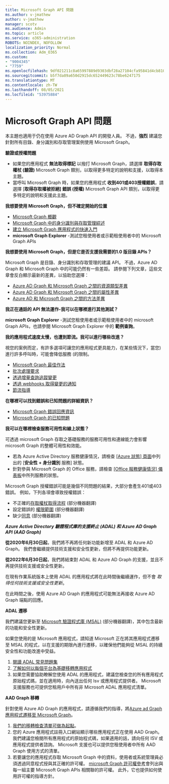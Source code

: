 ```yaml
---
title: Microsoft Graph API 問題
ms.author: v-jmathew
author: v-jmathew
manager: scotv
ms.audience: Admin
ms.topic: article
ms.service: o365-administration
ROBOTS: NOINDEX, NOFOLLOW
localization_priority: Normal
ms.collection: Adm_O365
ms.custom:
- "9004345"
- "7759"
ms.openlocfilehash: 9df021211c8a65997889d9303dbf28a27104cfa95841d4cb810427c652ba0784
ms.sourcegitcommit: b5f7da89a650d2915dc652449623c78be6247175
ms.translationtype: MT
ms.contentlocale: zh-TW
ms.lasthandoff: 08/05/2021
ms.locfileid: "53975884"
---
```

# <a name="microsoft-graph-api-issues"></a>Microsoft Graph API 問題

本主題也適用于仍在使用 Azure AD Graph API 的開發人員。 不過，**強烈** 建議您針對所有目錄、身分識別和存取管理案例使用 Microsoft Graph。

**驗證或授權問題**

- 如果您的應用程式 **無法取得標記** 以撥打 Microsoft Graph，請選擇 **取得存取權杖 (驗證)** Microsoft Graph 類別，以取得更多特定的說明和支援，以取得本主題。
- 當呼叫 Microsoft Graph 時，如果您的應用程式 **收到401或403授權錯誤**，請選擇 [**取得存取權被拒絕] 錯誤 (授權)** Microsoft Graph API 類別，以取得更多特定的說明和支援此主題。

**我想要使用 Microsoft Graph，但不確定開始的位置**

- [Microsoft Graph 概觀](https://docs.microsoft.com/graph/overview)
- [Microsoft Graph 中的身分識別與存取管理綜述](https://docs.microsoft.com/graph/azuread-identity-access-management-concept-overview)
- [建立 Microsoft Graph 應用程式的快速入門](https://docs.microsoft.com/graph/)
- **microsoft Graph Explorer** -測試您租使用者或示範租使用者中的 Microsoft Graph APIs

**我想要使用 Microsoft Graph，但是它是否支援我需要的1.0 版目錄 APIs？**

Microsoft Graph 是目錄、身分識別和存取管理的建議 API。 不過，Azure AD Graph 和 Microsoft Graph 中的可能仍然有一些差距。 請參閱下列文章，這些文章會反白顯示最新的差異，以協助您選擇：

- [Azure AD Graph 和 Microsoft Graph 之間的資源類型差異](https://docs.microsoft.com/graph/migrate-azure-ad-graph-resource-differences)
- [Azure AD Graph 和 Microsoft Graph 之間的屬性差異](https://docs.microsoft.com/graph/migrate-azure-ad-graph-property-differences)
- [Azure AD 和 Microsoft Graph 之間的方法差異](https://docs.microsoft.com/graph/migrate-azure-ad-graph-method-differences)

**我正在通話的 API 無法運作-我可以在哪裡進行其他測試？**

**microsoft Graph Explorer** -測試您租使用者或示範租使用者中的 microsoft Graph APIs，也請參閱 Microsoft Graph Explorer 中的 **範例查詢**。

**我的應用程式速度太慢，也遭到節流。我可以進行哪些改進？**

視您的案例而定，有許多選項可讓您的應用程式更具能力，在某些情況下，當您) 進行許多呼叫時，可能會降低服務 (的限制。

- [Microsoft Graph 最佳作法](https://docs.microsoft.com/graph/best-practices-concept)
- [批次處理要求](https://docs.microsoft.com/graph/json-batching)
- [透過增量查詢追蹤變更](https://docs.microsoft.com/graph/delta-query-overview)
- [透過 webhooks 取得變更的通知](https://docs.microsoft.com/graph/webhooks)
- [節流指導](https://docs.microsoft.com/graph/throttling)

**在哪裡可以找到錯誤和已知問題的詳細資訊？**

- [Microsoft Graph 錯誤回應資訊](https://docs.microsoft.com/graph/errors)
- [Microsoft Graph 的已知問題](https://docs.microsoft.com/graph/known-issues)

**我可以在哪裡檢查服務可用性和線上狀態？**

可透過 microsoft Graph 存取之基礎服務的服務可用性和連線能力會影響 microsoft Graph 的整體可用性和效能。

- 若為 Azure Active Directory 服務健康情況，請檢查 [ [Azure 狀態] 頁面](https://azure.microsoft.com/status/)中列出的 [**安全性 + 身分識別** 服務] 狀態。
- 針對參與 Microsoft Graph 的 Office 服務，請檢查 [ [Office 服務健康情況] 儀表板](https://portal.office.com/adminportal/home#/servicehealth)中所列服務的狀態。

Microsoft Graph 授權錯誤可能是幾個不同問題的結果，大部分會產生401或403錯誤。 例如，下列各項會導致授權錯誤：

- 不正確的[存取權杖取得流程](https://docs.microsoft.com/azure/active-directory/develop/active-directory-authentication-scenarios) (部分機器翻譯)
- 設定錯誤的 [權限範圍](https://docs.microsoft.com/azure/active-directory/develop/active-directory-v2-scopes) (部分機器翻譯)
- 缺少[同意](https://docs.microsoft.com/azure/active-directory/develop/active-directory-devhowto-multi-tenant-overview#understanding-user-and-admin-consent) (部分機器翻譯)

***Azure Active Directory 驗證程式庫的支援終止 (ADAL) 和 Azure AD Graph API (AAD Graph)***

**從2020年6月30日起**，我們將不再將任何新功能新增至 ADAL 和 Azure AD Graph。 我們會繼續提供技術支援和安全性更新，但將不再提供功能更新。

**從2022年6月30日起**，我們將結束對 ADAL 和 Azure AD Graph 的支援，並且不再提供技術支援或安全性更新。

在現有作業系統版本上使用 ADAL 的應用程式將在此時間後繼續運作，但不會 *取得任何技術支援或安全性更新*。

在此時間之後，使用 Azure AD Graph 的應用程式可能無法再接收 Azure AD Graph 端點的回應。

**ADAL 遷移**

我們建議您更新至 [Microsoft 驗證程式庫 (MSAL)](https://docs.microsoft.com/azure/active-directory/develop/v2-overview) (部分機器翻譯)，其中包含最新的功能和安全性更新。

如果您使用的是 Microsoft 應用程式，請知道 Microsoft 正在將其應用程式遷移至 MSAL 的程式，以在支援的期限內進行遷移，以確保他們能夠從 MSAL 的持續安全性和功能改進中受益。

1. [閱讀 ADAL 常見問題集](https://docs.microsoft.com/azure/active-directory/develop/msal-migration#frequently-asked-questions-faq)
2. [了解如何以每個平台為基礎移轉應用程式](https://docs.microsoft.com/azure/active-directory/develop/msal-migration#frequently-asked-questions-faq)
3. 如果您需要協助瞭解您使用 ADAL 的應用程式，建議您檢查您的所有應用程式原始程式碼，並在適用時，向內送出任何 Isv 或應用程式提供者。 Microsoft 支援服務也可提供您租用戶中所有非 Microsoft ADAL 應用程式清單。

**AAD Graph 移轉**

針對使用 Azure AD Graph 的應用程式，請遵循我們的指導，將[Azure ad Graph 應用程式遷移至 Microsoft Graph](https://docs.microsoft.com/graph/migrate-azure-ad-graph-overview)。

1. [我們的移轉檢查清單可做為起點](https://docs.microsoft.com/graph/migrate-azure-ad-graph-planning-checklist)。
2. 您的 Azure 應用程式註冊入口網站顯示哪些應用程式正在使用 AAD Graph。 我們建議您檢閱所有應用程式的原始程式碼，如果適用的話，請向任何 ISV 或應用程式提供者諮詢。 Microsoft 支援也可以提供您租使用者中所有 AAD Graph 使用方式的清單。
3. 若要讓您的應用程式存取 Microsoft Graph 中的資料，使用者或系統管理員必須透過同意程式授與其正確的許可權。 [microsoft Graph 許可權參考](https://docs.microsoft.com/graph/permissions-reference)會列出與每一組主要 Microsoft Graph APIs 相關聯的許可權。 此外，它也提供如何使用許可權的指導方針。
